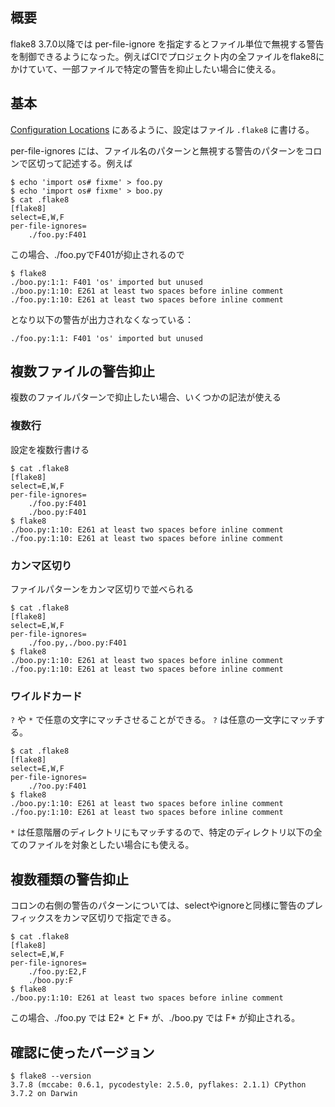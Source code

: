 ## 概要

flake8 3.7.0以降では per-file-ignore を指定するとファイル単位で無視する警告を制御できるようになった。例えばCIでプロジェクト内の全ファイルをflake8にかけていて、一部ファイルで特定の警告を抑止したい場合に使える。

## 基本

[Configuration Locations](http://flake8.pycqa.org/en/latest/user/configuration.html#configuration-locations) にあるように、設定はファイル `.flake8` に書ける。

per-file-ignores には、ファイル名のパターンと無視する警告のパターンをコロンで区切って記述する。例えば

```shell-session
$ echo 'import os# fixme' > foo.py
$ echo 'import os# fixme' > boo.py
$ cat .flake8
[flake8]
select=E,W,F
per-file-ignores=
    ./foo.py:F401
```

この場合、./foo.pyでF401が抑止されるので

```shell-session
$ flake8
./boo.py:1:1: F401 'os' imported but unused
./boo.py:1:10: E261 at least two spaces before inline comment
./foo.py:1:10: E261 at least two spaces before inline comment
```

となり以下の警告が出力されなくなっている：

```
./foo.py:1:1: F401 'os' imported but unused
```

## 複数ファイルの警告抑止

複数のファイルパターンで抑止したい場合、いくつかの記法が使える

### 複数行

設定を複数行書ける

```shell-session
$ cat .flake8
[flake8]
select=E,W,F
per-file-ignores=
    ./foo.py:F401
    ./boo.py:F401
$ flake8
./boo.py:1:10: E261 at least two spaces before inline comment
./foo.py:1:10: E261 at least two spaces before inline comment
```

### カンマ区切り

ファイルパターンをカンマ区切りで並べられる

```shell-session
$ cat .flake8
[flake8]
select=E,W,F
per-file-ignores=
    ./foo.py,./boo.py:F401
$ flake8
./boo.py:1:10: E261 at least two spaces before inline comment
./foo.py:1:10: E261 at least two spaces before inline comment
```

### ワイルドカード

`?` や `*` で任意の文字にマッチさせることができる。 `?` は任意の一文字にマッチする。

```shell-session
$ cat .flake8
[flake8]
select=E,W,F
per-file-ignores=
    ./?oo.py:F401
$ flake8
./boo.py:1:10: E261 at least two spaces before inline comment
./foo.py:1:10: E261 at least two spaces before inline comment
```

`*` は任意階層のディレクトリにもマッチするので、特定のディレクトリ以下の全てのファイルを対象としたい場合にも使える。

## 複数種類の警告抑止

コロンの右側の警告のパターンについては、selectやignoreと同様に警告のプレフィックスをカンマ区切りで指定できる。

```shell-session
$ cat .flake8
[flake8]
select=E,W,F
per-file-ignores=
    ./foo.py:E2,F
    ./boo.py:F
$ flake8
./boo.py:1:10: E261 at least two spaces before inline comment
```

この場合、./foo.py では E2* と F* が、./boo.py では F* が抑止される。

## 確認に使ったバージョン

```shell-session
$ flake8 --version
3.7.8 (mccabe: 0.6.1, pycodestyle: 2.5.0, pyflakes: 2.1.1) CPython 3.7.2 on Darwin
```

